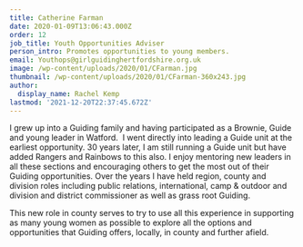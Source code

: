 ```yaml
---
title: Catherine Farman
date: 2020-01-09T13:06:43.000Z
order: 12
job_title: Youth Opportunities Adviser
person_intro: Promotes opportunities to young members.
email: Youthops@girlguidinghertfordshire.org.uk
image: /wp-content/uploads/2020/01/CFarman.jpg
thumbnail: /wp-content/uploads/2020/01/CFarman-360x243.jpg
author:
  display_name: Rachel Kemp
lastmod: '2021-12-20T22:37:45.672Z'
---
```

I grew up into a Guiding family and having participated as a Brownie, Guide and young leader in Watford.  I went directly into leading a Guide unit at the earliest opportunity. 30 years later, I am still running a Guide unit but have added Rangers and Rainbows to this also. I enjoy mentoring new leaders in all these sections and encouraging others to get the most out of their Guiding opportunities. Over the years I have held region, county and division roles including public relations, international, camp &amp; outdoor and division and district commissioner as well as grass root Guiding.

This new role in county serves to try to use all this experience in supporting as many young women as possible to explore all the options and opportunities that Guiding offers, locally, in county and further afield.
